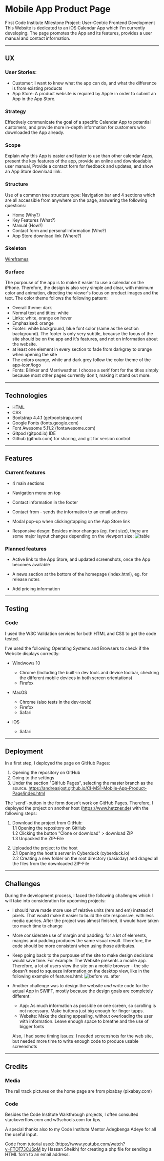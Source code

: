 # Mobile App Product Page

First Code Institute Milestone Project: User-Centric Frontend Development
This Website is dedicated to an iOS Calendar App which I'm currently developing. The page promotes the App and its features, provides a user manual and contact information.

***
## UX
### User Stories:
- Customer: I want to know what the app can do, and what the difference is from existing products
- App Store: A product website is required by Apple in order to submit an App in the App Store.

### Strategy
Effectively communicate the goal of a specific Calendar App to potential customers, and provide more in-depth information for customers who downloaded the App already.

### Scope
Explain why this App is easier and faster to use than other calendar Apps, present the key features of the app, provide an online and downloadable user manual, Provide a contact form for feedback and updates, and show an App Store download link. 

### Structure
Use of a common tree structure type: Navigation bar and 4 sections which are all accessible from anywhere on the page, answering the following questions:
- Home (Why?)
- Key Features (What?)
- Manual  (How?)
- Contact form and personal information (Who?)
- App Store download link (Where?)

### Skeleton
[Wireframes](/Wireframes.pdf)

### Surface
The purpouse of the app is to make it easier to use a calendar on the iPhone. Therefore, the design is also very simple and clear, with minimum color and animation, directing the viewer's focus on product images and the text. The color theme follows the following pattern:
- Overall theme: dark
- Normal text and titles: white
- Links: white, orange on hover
- Emphazised: orange
- Footer: white background, blue font color (same as the section background). The footer is only very subtile, because the focus of the site should be on the app and it's features, and not on information about the website.
- at least one element in every section to fade from darkgray to orange when opening the site
- The colors orange, white and dark grey follow the color theme of the app-icon/logo
- Fonts: Blinker and Merriweather. I choose a serif font for the titles simply because most other pages currently don't, making it stand out more.

***
## Technologies

- HTML
- CSS
- Bootstrap 4.4.1 (getbootstrap.com)
- Google Fonts (fonts.google.com)
- Font Awesome 5.11.2 (fontawesome.com)
- Gitpod (gitpod.io) IDE
- Github (github.com) for sharing, and git for version control

***
## Features

### Current features

- 4 main sections

- Navigation menu on top

- Contact information in the footer

- Contact from - sends the information to an email address

- Modal pop-up when clicking/tapping on the App Store link

- Responsive desgn: Besides minor changes (eg. font size), there are some major layout changes depending on the viewport size:
    ![table](http://c-ronics.com/course/responsiveDesignTable.png)


### Planned features

- Active link to the App Store, and updated screenshots, once the App becomes available

- A news section at the bottom of the homepage (index.html), eg. for release notes

- Add pricing information


***
## Testing

### Code

I used the W3C Validation services for both HTML and CSS to get the code tested.

I've used the following Operating Systems and Browsers to check if the Website displays correctly:

- Windwows 10
    - Chrome (Indluding the built-in dev tools and device toolbar, checking the different mobile devices in both screen orientations)
    - Firefox

- MacOS
    - Chrome (also tests in the dev-tools)
    - Firefox
    - Safari

- iOS
    - Safari

***
## Deployment

In a first step, I deployed the page on GitHub Pages:
1. Opening the repository on GitHub
2. Going to the settings
3. Under the section "GitHub Pages", selecting the master branch as the source.
    https://andreasjost.github.io/CI-MS1-Mobile-App-Product-Page/index.html

The 'send'-button in the form doesn't work on GitHub Pages. Therefore, I deployed the project on another host (https://www.hetzner.de) with the following steps:
1. Download the project from GitHub:    
    1.1 Opening the repository on GitHub    
    1.2 Clicking the button "Clone or download" > download ZIP  
    1.3 Unpacked the ZIP-File

2. Uploaded the project to the host     
    2.1 Opening the host's server in Cyberduck (cyberduck.io)   
    2.2 Creating a new folder on the root directory (basicday) and draged all the files from the downloaded ZIP-File



***
## Challenges

During the development process, I faced the following challenges which I will take into consideration for upcoming projects:

- I should have made more use of relative units (rem and em) instead of pixels. That would make it easier to build the site responsive, with less media queries. After the project was almost finished, it would have taken too much time to change

- More considerate use of margin and padding: for a lot of elements, margins and padding produces the same visual result. Therefore, the code should be more consistent when using those attributes.

- Keep going back to the purpouse of the site to make design decisions would save time. For example: The Website presents a mobile app. Therefore, a lot of users view the site on a mobile browser - the site doesn't need to squeeze information on the desktop view, like in the following example of features.html:
    ![before vs. after](http://c-ronics.com/course/before-after.png)

- Another challenge was to design the website *and* write code for the actual App in SWIFT, mostly because the design goals are completely different:
    - App: As much information as possible on one screen, so scrolling is not necessary. Make buttons just big enough for finger tapps.
    - Website: Make the desing appealing, without overloading the user with information. Leave enough space to breathe and the use of bigger fonts

    Also, I had some timing issues: I needed screenshots for the web site, but needed more time to write enough code to produce usable screenshots 


***
## Credits

### Media

The rail track pictures on the home page are from pixabay (pixabay.com)

### Code

Besides the Code Institute Walkthrough projects, I often consulted stackoverflow.com and w3schools.com for tips.

A special thanks also to my Code Institute Mentor Adegbenga Adeye for all the useful input.

Code from tutorial used: (https://www.youtube.com/watch?v=FTOT73CJ6pM by Hassan Sheikh) for creating a php file for sending a HTML form to an email address.
